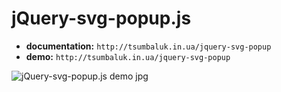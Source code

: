# jQuery-svg-popup.js
- **documentation:** `http://tsumbaluk.in.ua/jquery-svg-popup`
- **demo:** `http://tsumbaluk.in.ua/jquery-svg-popup`

![jQuery-svg-popup.js demo jpg](http://tsumbaluk.in.ua/design/img/jQuery-svg-popup.jpg)

